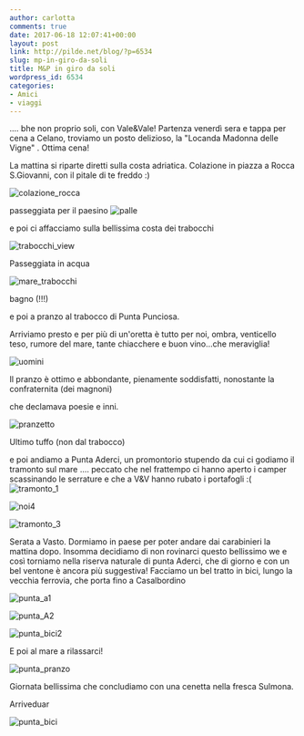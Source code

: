 ```yaml
---
author: carlotta
comments: true
date: 2017-06-18 12:07:41+00:00
layout: post
link: http://pilde.net/blog/?p=6534
slug: mp-in-giro-da-soli
title: M&P in giro da soli
wordpress_id: 6534
categories:
- Amici
- viaggi
---
```


.... bhe non proprio soli, con Vale&Vale! Partenza venerdì sera e tappa per cena a Celano, troviamo un posto delizioso, la "Locanda Madonna delle Vigne" . Ottima cena!

La mattina si riparte diretti sulla costa adriatica. Colazione in piazza a Rocca S.Giovanni, con il pitale di te freddo :)




![colazione_rocca]({{baseurl}}/uploads/2017/06/colazione_rocca.png)


passeggiata per il paesino ![palle]({{baseurl}}/uploads/2017/06/palle.png)




e poi ci affacciamo sulla bellissima costa dei trabocchi

![trabocchi_view]({{baseurl}}/uploads/2017/06/trabocchi_view.png)


Passeggiata in acqua

![mare_trabocchi]({{baseurl}}/uploads/2017/06/mare_trabocchi.png)




bagno (!!!)


 e poi a pranzo al trabocco di Punta Punciosa.

Arriviamo presto e per più di un'oretta è tutto per noi, ombra, venticello teso, rumore del mare, tante chiacchere e buon vino...che meraviglia!

![uomini]({{baseurl}}/uploads/2017/06/uomini.png)




Il pranzo è ottimo e abbondante, pienamente soddisfatti, nonostante la confraternita (dei magnoni)


 che declamava poesie e inni.

![pranzetto]({{baseurl}}/uploads/2017/06/pranzetto.png)


Ultimo tuffo (non dal trabocco)


 e poi andiamo a Punta Aderci, un promontorio stupendo da cui ci godiamo il tramonto sul mare .... peccato che nel frattempo ci hanno aperto i camper scassinando le serrature e che a V&V hanno rubato i portafogli :(![tramonto_1]({{baseurl}}/uploads/2017/06/tramonto_1.png)


 ![noi4]({{baseurl}}/uploads/2017/06/noi4.png)


 ![tramonto_3]({{baseurl}}/uploads/2017/06/tramonto_3.png)


Serata a Vasto. Dormiamo in paese per poter andare dai carabinieri la mattina dopo. Insomma decidiamo di non rovinarci questo bellissimo we e così torniamo nella riserva naturale di punta Aderci, che di giorno e con un bel ventone è ancora più suggestiva! Facciamo un bel tratto in bici, lungo la vecchia ferrovia, che porta fino a Casalbordino

![punta_a1]({{baseurl}}/uploads/2017/06/punta_a1.png)


 ![punta_A2]({{baseurl}}/uploads/2017/06/punta_A2.png)


 ![punta_bici2]({{baseurl}}/uploads/2017/06/punta_bici2.jpg)


 E poi al mare a rilassarci!

![punta_pranzo]({{baseurl}}/uploads/2017/06/punta_pranzo.jpg)




Giornata bellissima che concludiamo con una cenetta nella fresca Sulmona.

Arriveduar

![punta_bici]({{baseurl}}/uploads/2017/06/punta_bici.jpg)





